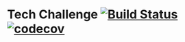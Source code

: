 # Tech Challenge [![Build Status](https://travis-ci.org/evaldobratti/tech-challenge.svg?branch=master)](https://travis-ci.org/evaldobratti/tech-challenge)[![codecov](https://codecov.io/gh/evaldobratti/tech-challenge/branch/master/graph/badge.svg)](https://codecov.io/gh/evaldobratti/tech-challenge)
